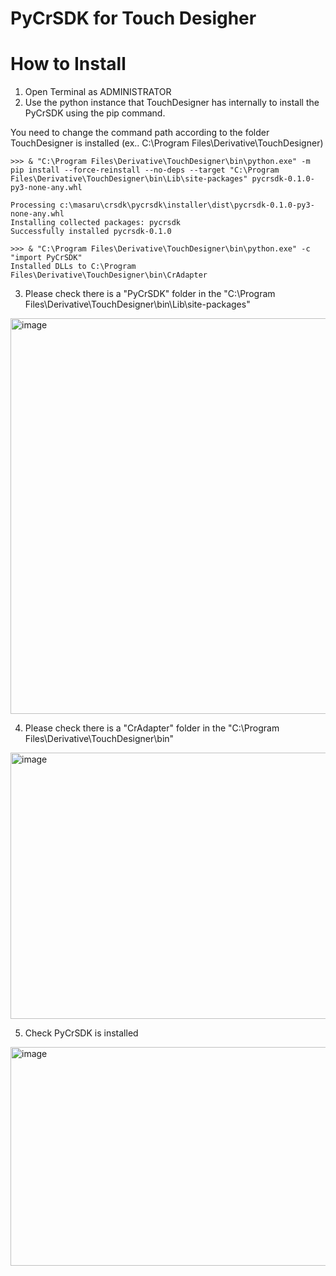 # PyCrSDK for Touch Desigher

# How to Install

1. Open Terminal as ADMINISTRATOR
2. Use the python instance that TouchDesigner has internally to install the PyCrSDK using the pip command.

You need to change the command path according to the folder TouchDesigner is installed (ex.. C:\Program Files\Derivative\TouchDesigner)
```
>>> & "C:\Program Files\Derivative\TouchDesigner\bin\python.exe" -m pip install --force-reinstall --no-deps --target "C:\Program Files\Derivative\TouchDesigner\bin\Lib\site-packages" pycrsdk-0.1.0-py3-none-any.whl

Processing c:\masaru\crsdk\pycrsdk\installer\dist\pycrsdk-0.1.0-py3-none-any.whl
Installing collected packages: pycrsdk
Successfully installed pycrsdk-0.1.0

>>> & "C:\Program Files\Derivative\TouchDesigner\bin\python.exe" -c "import PyCrSDK"
Installed DLLs to C:\Program Files\Derivative\TouchDesigner\bin\CrAdapter

```

3. Please check there is a "PyCrSDK" folder in the "C:\Program Files\Derivative\TouchDesigner\bin\Lib\site-packages"
<img width="859" height="633" alt="image" src="https://github.com/user-attachments/assets/20c1d7d9-7fbb-4556-a93d-65479cf9389b" />

4. Please check there is a "CrAdapter" folder in the "C:\Program Files\Derivative\TouchDesigner\bin"

<img width="872" height="426" alt="image" src="https://github.com/user-attachments/assets/a0f82f28-8a59-4e82-86a8-2144b98d9ce9" />
 
5. Check PyCrSDK is installed
<img width="734" height="350" alt="image" src="https://github.com/user-attachments/assets/e9d07716-09c8-4c25-8762-28773cdae1fc" />
 
